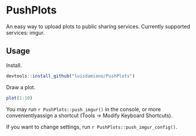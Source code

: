 # PushPlots

An easy way to upload plots to public sharing services. Currently supported services: imgur.

## Usage

Install.

```r
devtools::install_github("luisdamiano/PushPlots")
```

Draw a plot.

```r
plot(1:10)
```

You may run `r PushPlots::push_imgur()` in the console, or more convenientlyassign a shortcut (Tools -> Modify Keyboard Shortcuts).

If you want to change settings, run `r PushPlots::push_imgur_config()`.
